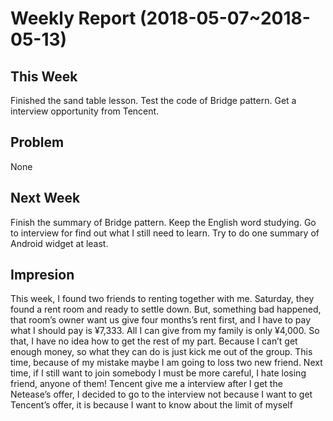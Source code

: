 # Weekly Report (2018-05-07~2018-05-13)

## This Week

Finished the sand table lesson.
Test the code of Bridge pattern.
Get a interview opportunity from Tencent.

## Problem

None

## Next Week

Finish the summary of Bridge pattern.
Keep the English word studying.
Go to interview for find out what I still need to learn.
Try to do one summary of Android widget at least.

## Impresion

This week, I found two friends to renting together with me. Saturday, they found a rent room and ready to settle down. But, something bad happened, that room’s owner want us give four months’s rent first, and I have to pay what I should pay is ¥7,333. All I can give from my family is only ¥4,000. So that, I have no idea how to get the rest of my part. Because I can’t get enough money, so what they can do is just kick me out of the group. This time, because of my mistake maybe I am going to loss two new friend. Next time, if I still want to join somebody I must be more careful, I hate losing friend, anyone of them!
Tencent give me a interview after I get the Netease’s offer, I decided to go to the interview not because I want to get Tencent’s offer, it is because I want to know about the limit of myself
